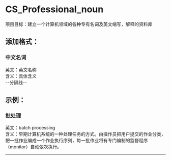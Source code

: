 # CS_Professional_noun
项目目标：建立一个计算机领域的各种专有名词及英文缩写，解释的资料库
   

## 添加格式：
### 中文名词
英文：英文名称  
含义：具体含义  
--分隔线--   


## 示例：
### 批处理   
英文：batch processing  
含义：早期计算机系统的一种处理任务的方式。由操作员把用户提交的作业分类，把一批作业编成一个作业执行序列，每一批作业将有专门编制的监督程序（monitor）自动依次执行。 

---
